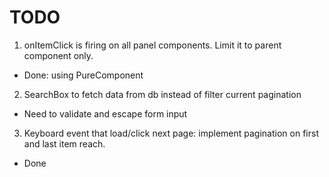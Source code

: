 # TODO

1. onItemClick is firing on all panel components. Limit it to parent component only.

- Done: using PureComponent

2. SearchBox to fetch data from db instead of filter current pagination

- Need to validate and escape form input


3. Keyboard event that load/click next page: implement pagination on first and last item reach.

- Done
